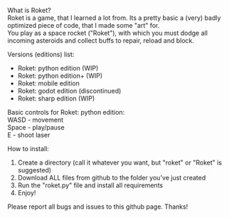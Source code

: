 What is Roket?  
  Roket is a game, that I learned a lot from. Its a pretty basic a (very) badly optimized piece of code, that I made some "art" for.  
  You play as a space rocket ("Roket"), with which you must dodge all incoming asteroids and collect buffs to repair, reload and block.  

Versions (editions) list:  
  - Roket: python edition (WIP)  
  - Roket: python edition+ (WIP)  
  - Roket: mobile edition  
  - Roket: godot edition (discontinued)  
  - Roket: sharp edition (WIP)  

Basic controls for Roket: python edition:  
  WASD - movement  
  Space - play/pause  
  E - shoot laser  

How to install:  
  1. Create a directory (call it whatever you want, but "roket" or "Roket" is suggested)  
  2. Download ALL files from github to the folder you've just created  
  3. Run the "roket.py" file and install all requirements
  4. Enjoy!  

Please report all bugs and issues to this github page. Thanks!  
